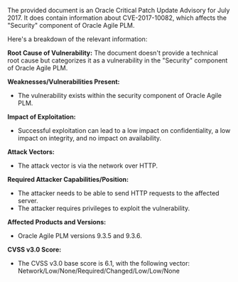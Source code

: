The provided document is an Oracle Critical Patch Update Advisory for July 2017. It does contain information about CVE-2017-10082, which affects the "Security" component of Oracle Agile PLM.

Here's a breakdown of the relevant information:

**Root Cause of Vulnerability:**
The document doesn't provide a technical root cause but categorizes it as a vulnerability in the "Security" component of Oracle Agile PLM.

**Weaknesses/Vulnerabilities Present:**
- The vulnerability exists within the security component of Oracle Agile PLM.

**Impact of Exploitation:**
- Successful exploitation can lead to a low impact on confidentiality, a low impact on integrity, and no impact on availability.

**Attack Vectors:**
- The attack vector is via the network over HTTP.

**Required Attacker Capabilities/Position:**
- The attacker needs to be able to send HTTP requests to the affected server.
- The attacker requires privileges to exploit the vulnerability.

**Affected Products and Versions:**
- Oracle Agile PLM versions 9.3.5 and 9.3.6.

**CVSS v3.0 Score:**
- The CVSS v3.0 base score is 6.1, with the following vector: Network/Low/None/Required/Changed/Low/Low/None